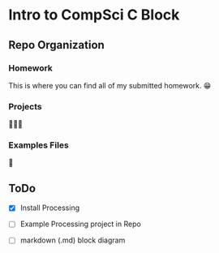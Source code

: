# Intro to CompSci C Block

## Repo Organization

### Homework
This is where you can find all of my submitted homework.
😁

### Projects
🚀🚀🚀

### Examples Files
📂


## ToDo
- [x] Install Processing
- [ ] Example Processing project in Repo
- [ ] markdown (.md) block diagram

